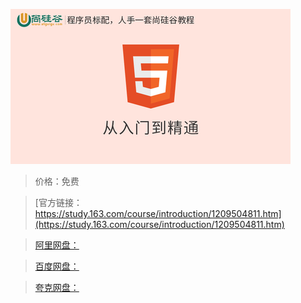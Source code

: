 
![img](../../../assets/study163/free/d76a9cb745fd4063acfa70ee20f2403c.jpg)

> 价格：免费

> [官方链接：https://study.163.com/course/introduction/1209504811.htm](https://study.163.com/course/introduction/1209504811.htm)

> [阿里网盘：]()

> [百度网盘：]()

> [夸克网盘：]()
